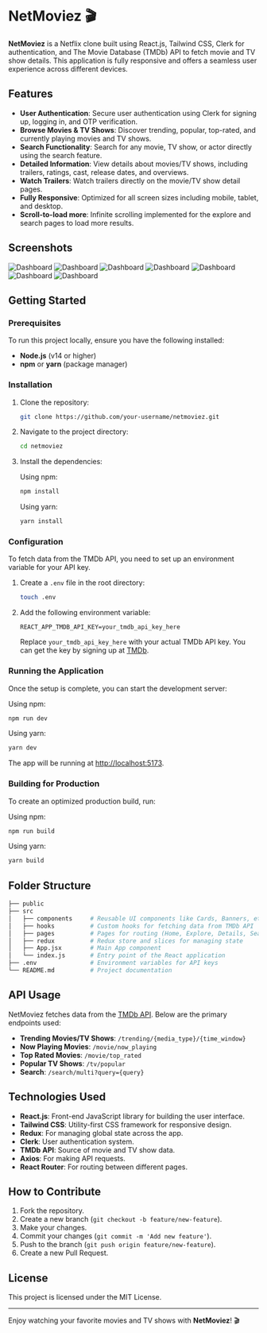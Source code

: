 # NetMoviez 🎬

**NetMoviez** is a Netflix clone built using React.js, Tailwind CSS, Clerk for authentication, and The Movie Database (TMDb) API to fetch movie and TV show details. This application is fully responsive and offers a seamless user experience across different devices.

## Features

- **User Authentication**: Secure user authentication using Clerk for signing up, logging in, and OTP verification.
- **Browse Movies & TV Shows**: Discover trending, popular, top-rated, and currently playing movies and TV shows.
- **Search Functionality**: Search for any movie, TV show, or actor directly using the search feature.
- **Detailed Information**: View details about movies/TV shows, including trailers, ratings, cast, release dates, and overviews.
- **Watch Trailers**: Watch trailers directly on the movie/TV show detail pages.
- **Fully Responsive**: Optimized for all screen sizes including mobile, tablet, and desktop.
- **Scroll-to-load more**: Infinite scrolling implemented for the explore and search pages to load more results.

## Screenshots

![Dashboard](/public/Dashboard.png)
![Dashboard](/public/landingPage.png)
![Dashboard](/public/explore.png)
![Dashboard](/public/loginPage.png)
![Dashboard](/public/RegisterPage.png)
![Dashboard](/public/MobileDashboard.png)
![Dashboard](/public/MobileRegister.png)

## Getting Started

### Prerequisites

To run this project locally, ensure you have the following installed:

- **Node.js** (v14 or higher)
- **npm** or **yarn** (package manager)

### Installation

1. Clone the repository:

   ```bash
   git clone https://github.com/your-username/netmoviez.git
   ```

2. Navigate to the project directory:

   ```bash
   cd netmoviez
   ```

3. Install the dependencies:

   Using npm:

   ```bash
   npm install
   ```

   Using yarn:

   ```bash
   yarn install
   ```

### Configuration

To fetch data from the TMDb API, you need to set up an environment variable for your API key.

1. Create a `.env` file in the root directory:

   ```bash
   touch .env
   ```

2. Add the following environment variable:

   ```
   REACT_APP_TMDB_API_KEY=your_tmdb_api_key_here
   ```

   Replace `your_tmdb_api_key_here` with your actual TMDb API key. You can get the key by signing up at [TMDb](https://www.themoviedb.org/).

### Running the Application

Once the setup is complete, you can start the development server:

Using npm:

```bash
npm run dev
```

Using yarn:

```bash
yarn dev
```

The app will be running at [http://localhost:5173](http://localhost:5173).

### Building for Production

To create an optimized production build, run:

Using npm:

```bash
npm run build
```

Using yarn:

```bash
yarn build
```

## Folder Structure

```bash
├── public
├── src
│   ├── components     # Reusable UI components like Cards, Banners, etc.
│   ├── hooks          # Custom hooks for fetching data from TMDb API
│   ├── pages          # Pages for routing (Home, Explore, Details, Search, etc.)
│   ├── redux          # Redux store and slices for managing state
│   ├── App.jsx        # Main App component
│   └── index.js       # Entry point of the React application
├── .env               # Environment variables for API keys
└── README.md          # Project documentation
```

## API Usage

NetMoviez fetches data from the [TMDb API](https://www.themoviedb.org/documentation/api). Below are the primary endpoints used:

- **Trending Movies/TV Shows**: `/trending/{media_type}/{time_window}`
- **Now Playing Movies**: `/movie/now_playing`
- **Top Rated Movies**: `/movie/top_rated`
- **Popular TV Shows**: `/tv/popular`
- **Search**: `/search/multi?query={query}`

## Technologies Used

- **React.js**: Front-end JavaScript library for building the user interface.
- **Tailwind CSS**: Utility-first CSS framework for responsive design.
- **Redux**: For managing global state across the app.
- **Clerk**: User authentication system.
- **TMDb API**: Source of movie and TV show data.
- **Axios**: For making API requests.
- **React Router**: For routing between different pages.

## How to Contribute

1. Fork the repository.
2. Create a new branch (`git checkout -b feature/new-feature`).
3. Make your changes.
4. Commit your changes (`git commit -m 'Add new feature'`).
5. Push to the branch (`git push origin feature/new-feature`).
6. Create a new Pull Request.

## License

This project is licensed under the MIT License.

---

Enjoy watching your favorite movies and TV shows with **NetMoviez**! 🎬
